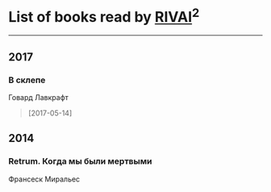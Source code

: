 # List of books read by [RIVAI](https://plus.google.com/105617470861273678190)<sup>2</sup>
---

## 2017

### В склепе
Говард Лавкрафт
> [2017-05-14] 



## 2014

### Retrum. Когда мы были мертвыми
Франсеск Миральес



